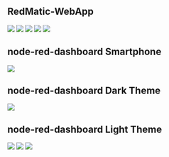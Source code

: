 ## RedMatic-WebApp

![](images/rwa/screen2.png)
![](images/rwa/screen3.png)
![](images/rwa/screen4.png)
![](images/rwa/screen6.png)
![](images/rwa/screen7.png)

## node-red-dashboard Smartphone

![](images/dashboard-4.jpg)

## node-red-dashboard Dark Theme

![](images/dashboard-dark.png)

## node-red-dashboard Light Theme

![](images/dashboard-1.png)
![](images/dashboard-2.png)
![](images/dashboard-3.png)